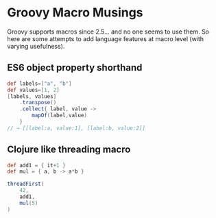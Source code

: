# Groovy Macro Musings

Groovy supports macros since 2.5... and no one seems to use them.  So
here are some attempts to add language features at macro level (with
varying usefulness).

## ES6 object property shorthand

```groovy
def labels=["a", "b"]
def values=[1, 2]
[labels, values]
    .transpose()
    .collect{ label, value -> 
        mapOf(label,value) 
    }
// → [[label:a, value:1], [label:b, value:2]]
```

## Clojure like threading macro

```groovy 
def add1 = { it+1 }
def mul = { a, b -> a*b }

threadFirst(
    42,
    add1,
    mul(5)
)
```
